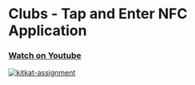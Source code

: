 # Clubs - Tap and Enter NFC Application

### [Watch on Youtube](https://youtu.be/cXuTc60YZVQ?si=0jDKwb1PUrMhFswJ)

[![kitkat-assignment](https://img.youtube.com/vi/cXuTc60YZVQ/hqdefault.jpg)](https://youtu.be/cXuTc60YZVQ?si=0jDKwb1PUrMhFswJ "Click to Play Video")

